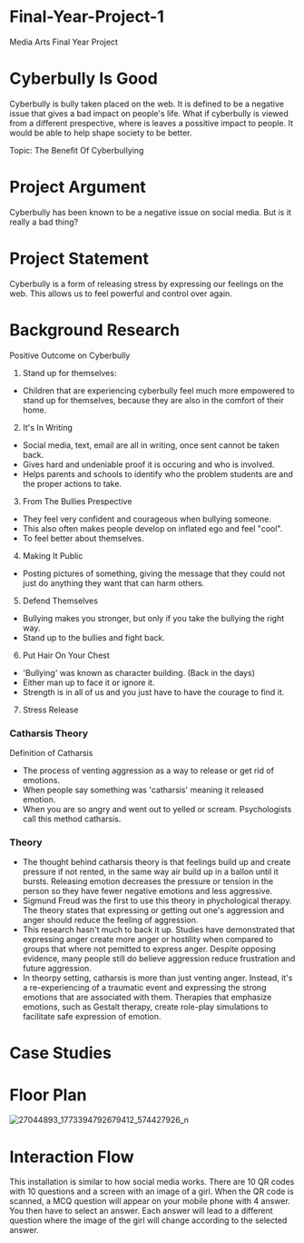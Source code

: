 # Final-Year-Project-1
Media Arts Final Year Project

# Cyberbully Is Good 
Cyberbully is bully taken placed on the web. It is defined to be a negative issue that gives a bad impact on people's life. What if cyberbully is viewed from a different prespective, where is leaves a possitive impact to people. It would be able to help shape society to be better. 

Topic: The Benefit Of Cyberbullying

# Project Argument 
Cyberbully has been known to be a negative issue on social media. But is it really a bad thing?

# Project Statement 
Cyberbully is a form of releasing stress by expressing our feelings on the web. This allows us to feel powerful and control over again.

# Background Research
Positive Outcome on Cyberbully
1) Stand up for themselves: 
- Children that are experiencing cyberbully feel much more empowered to stand up for themselves, because they are also in the comfort of their home.


2) It's In Writing
- Social media, text, email are all in writing, once sent cannot be taken back.
- Gives hard and undeniable proof it is occuring and who is involved.
- Helps parents and schools to identify who the problem students are and the proper actions to take.


3) From The Bullies Prespective
- They feel very confident and courageous when bullying someone.
- This also often makes people develop on inflated ego and feel "cool".
- To feel better about themselves.


4) Making It Public
- Posting pictures of something, giving the message that they could not just do anything they want that can harm others.


5) Defend Themselves
- Bullying makes you stronger, but only if you take the bullying the right way.
- Stand up to the bullies and fight back.


6) Put Hair On Your Chest
- 'Bullying' was known as character building. (Back in the days)
- Either man up to face it or ignore it.
- Strength is in all of  us and you just have to have the courage to find it.


7) Stress Release 
### Catharsis Theory
Definition of Catharsis
- The process of venting aggression as a way to release or get rid of emotions. 
- When people say something was 'catharsis' meaning it released emotion.
- When you are so angry and went out to yelled or scream. Psychologists call this method catharsis.


### Theory 
- The thought behind catharsis theory is that feelings build up and create pressure if not rented, in the same way air build up in a ballon until it bursts. Releasing emotion decreases the pressure or tension in the person so they have fewer negative emotions and less aggressive.
- Sigmund Freud was the first to use this theory in phychological therapy. The theory states that expressing or getting out one's aggression and anger should reduce the feeling of aggression.
- This research hasn't much to back it up. Studies have demonstrated that expressing anger create more anger or hostility when compared to groups that where not pemitted to express anger. Despite opposing evidence, many people still do believe aggression reduce frustration and future aggression.
- In theorpy setting, catharsis is more than just venting anger. Instead, it's a re-experiencing of a traumatic event and expressing the strong emotions that are associated with them. Therapies that emphasize emotions, such as Gestalt therapy, create role-play simulations to facilitate safe expression of emotion.

# Case Studies


# Floor Plan
![27044893_1773394792679412_574427926_n](https://user-images.githubusercontent.com/34518690/35629469-adbd8a90-06d9-11e8-841d-603d463add0b.jpg)


# Interaction Flow
This installation is similar to how social media works. There are 10 QR codes with 10 questions and a screen with an image of a girl. When the QR code is scanned, a MCQ question will appear on your mobile phone with 4 answer. You then have to select an answer. Each answer will lead to a different question where the image of the girl will change according to the selected answer. 

